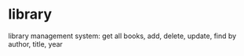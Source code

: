 # library
library management system: get all books, add, delete, update, find by author, title, year
